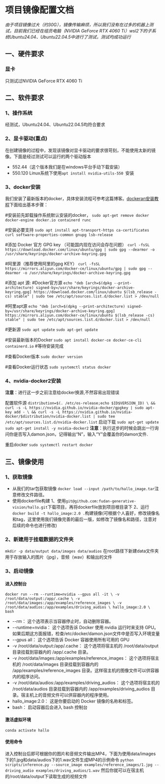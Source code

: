 # 项目镜像配置文档
_由于项目镜像过大（约30G），镜像传输麻烦，所以我们没有在过多的机器上测试，目前我们已经在组员电脑（NVIDIA GeForce RTX 4060 Ti）wsl2下的子系统Ubuntu24.04、Ubuntu22.04.5中进行了测试，测试均成功运行_
## 一、硬件要求
### 显卡
只测试过NVIDIA GeForce RTX 4060 Ti
## 二、软件要求
### 1、操作系统
经测试，Ubuntu24.04、Ubuntu22.04.5均符合要求
### 2、显卡驱动(重点)
在创建镜像的过程中，发现该镜像对显卡驱动的要求很苛刻，不能使用太新的镜像。下面是经过测试可以运行的两个驱动版本
+  552.44（这个版本我们是在windows平台手动下载安装）
+  550.120 Linux系统下使用`apt install nvidia-utils-550 `安装
### 3、docker安装
我们安装了最新版本的docker，具体安装流程可参考这篇博客。[dockeran安装教程](https://blog.csdn.net/u011278722/article/details/137673353)下面给出基本步骤：

#安装前先卸载操作系统默认安装的docker，
`sudo apt-get remove docker docker-engine docker.io containerd runc`

#安装必要支持
`sudo apt install apt-transport-https ca-certificates curl software-properties-common gnupg lsb-release`


#添加 Docker 官方 GPG key （可能国内现在访问会存在问题）
`curl -fsSL https://download.docker.com/linux/ubuntu/gpg | sudo gpg --dearmor -o /usr/share/keyrings/docker-archive-keyring.gpg`

#阿里源（推荐使用阿里的gpg KEY）
`curl -fsSL https://mirrors.aliyun.com/docker-ce/linux/ubuntu/gpg | sudo gpg --dearmor -o /usr/share/keyrings/docker-archive-keyring.gpg`

#添加 apt 源:
#Docker官方源
`echo "deb [arch=$(dpkg --print-architecture) signed-by=/usr/share/keyrings/docker-archive-keyring.gpg] https://download.docker.com/linux/ubuntu $(lsb_release -cs) stable" | sudo tee /etc/apt/sources.list.d/docker.list > /dev/null`


#阿里apt源
`echo "deb [arch=$(dpkg --print-architecture) signed-by=/usr/share/keyrings/docker-archive-keyring.gpg] https://mirrors.aliyun.com/docker-ce/linux/ubuntu $(lsb_release -cs) stable" | sudo tee /etc/apt/sources.list.d/docker.list > /dev/null`


#更新源
`sudo apt update`
`sudo apt-get update`

#安装最新版本的Docker
`sudo apt install docker-ce docker-ce-cli containerd.io`
#等待安装完成

#查看Docker版本
`sudo docker version`

#查看Docker运行状态
`sudo systemctl status docker`

### 4、nvidia-docker2安装
**注意**：进行这一步之前注意给docker换源,不然容易出现错误

配置软件源
`distribution=$(. /etc/os-release;echo $ID$VERSION_ID) \
   && curl -s -L https://nvidia.github.io/nvidia-docker/gpgkey | sudo apt-key add - \
   && curl -s -L https://nvidia.github.io/nvidia-docker/$distribution/nvidia-docker.list | sudo tee /etc/apt/sources.list.d/nvidia-docker.list`
启动下载
`sudo apt-get update`
`sudo apt-get install -y nvidia-docker2`
**注意**：执行这步的时候会跳出一行询问你是否写入damon.json，记得输出“N”，输入“Y”会覆盖你的damon文件.

重启docker
`sudo systemctl restart docker`
## 三、镜像使用
### 1、获取镜像
+ 从我们的tar包获取镜像
  `docker load --input /path/to/hallo_image.tar`注意修改文件路径。
+ 使用dockerfile构建
  1、使用`git@github.com:fudan-generative-vision/hallo.git`下载项目，再将dockerfile放到项目根目录下
  2、运行`docker build -t hallo_image:2.0 .`构建镜像(可根据个人喜好，修改镜像名和tag，这里使用我们镜像完善的最后一版，如修改了镜像名和路径，注意对后续的命令也进行修改)

### 2、新建用于挂载数据的文件夹
`mkdir -p data/output data/images data/audios`
在root路径下新建data文件夹用于存放输入的图片（jpg），音频（wav）和输出的文件
### 3、启动镜像
#### 进入控制台
`docker run --rm --runtime=nvidia --gpus all -it \
  -v /root/data/output:/app/.cache \
  -v /root/data/images:/app/examples/reference_images \
  -v /root/data/audios:/app/examples/driving_audios \
  hallo_image:2.0 \
  bash`
+ --rm：
这个选项表示当容器停止时，自动删除容器。
+ --runtime=nvidia：
这个选项告诉 Docker 使用 nvidia 运行时来支持 GPU。如果后期这方面报错，检查/etc/docker/damon.json文件中是否写入环境变量
+ --gpus all：
这个选项告诉 Docker 容器使用所有可用的 GPU
+ -v /root/data/output:/app/.cache：
这个选项将宿主机的 /root/data/output 目录挂载到容器内的 /app/.cache 目录。
+ -v /root/data/images:/app/examples/reference_images：
这个选项将宿主机的 /root/data/images 目录挂载到容器内的 /app/examples/reference_images 目录。这样宿主机的图像文件可以供容器内的程序访问。
+ -v /root/data/audios:/app/examples/driving_audios：
这个选项将宿主机的 /root/data/audios 目录挂载到容器内的 /app/examples/driving_audios 目录。宿主机上的音频文件可以供容器内的程序使用。
+ hallo_image:2.0：
这是你要启动的 Docker 镜像的名称和标签。
+ bash：
启动容器后会进入 bash 控制台
#### 激活虚拟环境
`conda activate hallo`
#### 使用命令
进入控制台后即可根据你的图片和音频文件输出MP4，下面为使用data/images下的1.jpg和data/audios下的1.wav文件生成MP4的示例命令
`python scripts/inference.py --source_image examples/reference_images/1.jpg --driving_audio examples/driving_audios/1.wav`
然后你就可以在宿主机的/root/data/output下读取生成的视频文件